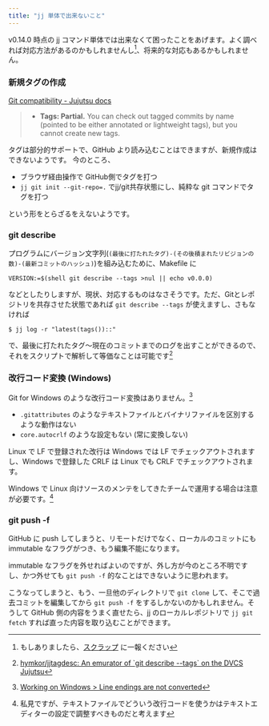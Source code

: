 ```yaml
---
title: "jj 単体で出来ないこと"
---
```

v0.14.0 時点の jj コマンド単体では出来なくて困ったことをあげます。よく調べれば対応方法があるのかもしれませんし[^c]、将来的な対応もあるかもしれません。

[^c]: もしありましたら、[スクラップ](https://zenn.dev/zetamatta/scraps/1ebfb6101e26da) に一報ください

### 新規タグの作成

[Git compatibility - Jujutsu docs](https://jj-vcs.github.io/jj/v0.14.0/git-compatibility/#supported-features)
> * **Tags: Partial.** You can check out tagged commits by name (pointed to be either annotated or lightweight tags), but you cannot create new tags.

タグは部分的サポートで、GitHub より読み込むことはできますが、新規作成はできないようです。 今のところ、

- ブラウザ経由操作で GitHub側でタグを打つ
- `jj git init --git-repo=.` でjj/git共存状態にし、純粋な git コマンドでタグを打つ

という形をとらざるをえないようです。

### git describe

プログラムにバージョン文字列(`(最後に打たれたタグ)-(その後積まれたリビジョンの数)-(最新コミットのハッシュ)`)を組み込むために、Makefile に

```
VERSION:=$(shell git describe --tags >nul || echo v0.0.0)
```

などとしたりしますが、現状、対応するものはなさそうです。ただ、Gitとレポジトリを共存させた状態であれば `git describe --tags` が使えますし、さもなければ

```
$ jj log -r "latest(tags())::"
```

で、最後に打たれたタグ〜現在のコミットまでのログを出すことができるので、それをスクリプトで解析して等価なことは可能です[^jjtagdesc]

[^jjtagdesc]: [hymkor/jjtagdesc: An emurator of \`git describe --tags\` on the DVCS Jujutsu](https://github.com/hymkor/jjtagdesc)

### 改行コード変換 (Windows)

Git for Windows のような改行コード変換はありません。[^crlf]

+ `.gitattributes` のようなテキストファイルとバイナリファイルを区別するような動作はない
+ `core.autocrlf` のような設定もない (常に変換しない)

Linux で LF で登録された改行は Windows では LF でチェックアウトされますし、Windows で登録した CRLF は Linux でも CRLF でチェックアウトされます。

Windows で Linux 向けソースのメンテをしてきたチームで運用する場合は注意が必要です。[^crlf2]

[^crlf]: [Working on Windows &gt; Line endings are not converted](https://jj-vcs.github.io/jj/v0.14.0/windows/#line-endings-are-not-converted)
[^crlf2]: 私見ですが、テキストファイルでどういう改行コードを使うかはテキストエディターの設定で調整すべきものだと考えます

### git push -f

GitHub に push してしまうと、リモートだけでなく、ローカルのコミットにも immutable なフラグがつき、もう編集不能になります。

immutable なフラグを外せればよいのですが、外し方が今のところ不明ですし、かつ外せても `git push -f` 的なことはできないように思われます。

こうなってしまうと、もう、一旦他のディレクトリで `git clone` して、そこで過去コミットを編集してから `git push -f` をするしかないのかもしれません。そうして GitHub 側の内容をうまく直せたら、jj のローカルレポジトリで `jj git fetch` すれば直った内容を取り込むことができます。
